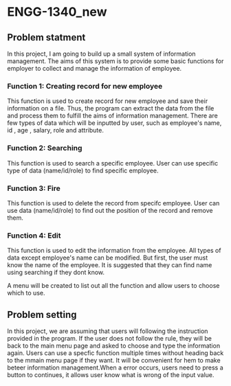 # ENGG-1340_new

## Problem statment
In this project, I am going to build up a small system of information management. The aims of this system is to provide some basic functions for employer to collect and manage the information of employee.

### Function 1: Creating record for new employee
This function is used to create record for new employee and save their information on a file. Thus, the program can extract the data from the file and process them to fulfill the aims of information management. There are few types of data which will be inputted by user, such as employee's name, id , age , salary, role and attribute.

### Function 2: Searching
This function is used to search a specific employee. User can use specific type of data (name/id/role) to find specific employee. 

### Function 3: Fire
This function is used to delete the record from specifc employee. User can use data (name/id/role) to find out the position of the record and remove them.

### Function 4: Edit
This function is used to edit the information from the employee. All types of data except employee's name can be modified. But first, the user must know the name of the employee. It is suggested that they can find name using searching if they dont know.

A menu will be created to list out all the function and allow users to choose which to use. 

## Problem setting
In this project, we are assuming that users will following the instruction provided in the program. If the user does not follow the rule, they will be back to the main menu page and asked to choose and type the information again. Users can use a specfic function multiple times without heading back to the mmain menu page if they want. It will be convenient for hem to make beteer information management.When a error occurs, users need to press a button to continues, it allows user know what is wrong of the input value.
